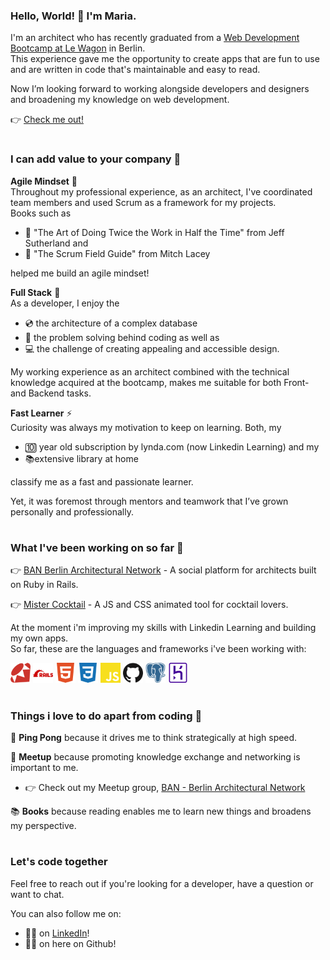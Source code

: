 ### Hello, World! 👋 I'm Maria.

I'm an architect who has recently graduated from a <a href="https://www.lewagon.com/berlin/web-development-course/full-time" target="_blank">Web Development Bootcamp at Le Wagon</a> in Berlin.<br>
This experience gave me the opportunity to create apps that are fun to use and are written in code that's maintainable and easy to read.

Now I’m looking forward to working alongside developers and designers and broadening my knowledge on web development.

👉 <a href="https://mariabraganca.github.io/profile/index.html" target="_blank">Check me out!</a>

#

### I can add value to your company 💪

<strong>Agile Mindset</strong> 🏁<br>
Throughout my professional experience, as an architect, I've coordinated team members and used Scrum as a framework for my projects.<br>
Books such as
- 📕 "The Art of Doing Twice the Work in Half the Time" from Jeff Sutherland and
- 📕 "The Scrum Field Guide" from Mitch Lacey

helped me build an agile mindset!<br> 

<strong>Full Stack</strong> 💼<br>
As a developer, I enjoy the 
- 💿 the architecture of a complex database
- 🧠 the problem solving behind coding as well as
- 💻 the challenge of creating appealing and accessible design.

My working experience as an architect combined with the technical knowledge acquired at the bootcamp, makes me suitable for both Front- and Backend tasks.<br>

<strong>Fast Learner</strong> ⚡<br>
Curiosity was always my motivation to keep on learning. Both, my
- 🔟 year old subscription by lynda.com (now Linkedin Learning) and my
- 📚extensive library at home

classify me as a fast and passionate learner.

Yet, it was foremost through mentors and teamwork that I’ve grown personally and professionally.

#

### What I've been working on so far 🔨

👉 <a href="https://mariabraganca.github.io/profile/pr_berlinarchnet.html" target="_blank">BAN Berlin Architectural Network</a> - A social platform for architects built on Ruby in Rails.

👉 <a href="https://mariabraganca.github.io/profile/pr_mrcocktail.html" target="_blank">Mister Cocktail</a> - A JS and CSS animated tool for cocktail lovers.

At the moment i'm improving my skills with Linkedin Learning and building my own apps.<br>
So far, these are the languages and frameworks i've been working with:

<div display="flex">
	<img height="32" width="32" src="https://raw.githubusercontent.com/MariaBraganca/MariaBraganca/master/images/ruby.svg" />
	<img height="32" width="32" src="https://raw.githubusercontent.com/MariaBraganca/MariaBraganca/master/images/rubyonrails.svg" />	
	<img height="32" width="32" src="https://raw.githubusercontent.com/MariaBraganca/MariaBraganca/master/images/html5.svg" />
	<img height="32" width="32" src="https://raw.githubusercontent.com/MariaBraganca/MariaBraganca/master/images/css3.svg" />
	<img height="32" width="32" src="https://raw.githubusercontent.com/MariaBraganca/MariaBraganca/master/images/javascript.svg" />
	<img height="32" width="32" src="https://raw.githubusercontent.com/MariaBraganca/MariaBraganca/master/images/github.svg" />
	<img height="32" width="32" src="https://raw.githubusercontent.com/MariaBraganca/MariaBraganca/master/images/postgresql.svg" />
	<img height="32" width="32" src="https://raw.githubusercontent.com/MariaBraganca/MariaBraganca/master/images/heroku.svg" />
</div>

#

### Things i love to do apart from coding 📌

🏓 <strong>Ping Pong</strong> because it drives me to think strategically at high speed.
 
💬 <strong>Meetup</strong> because promoting knowledge exchange and networking is important to me.
- 👉 Check out my Meetup group, <a href="https://www.meetup.com/BAN-Berlin-Architectural-Network/" target="_blank">BAN - Berlin Architectural Network</a>
 
📚 <strong>Books</strong> because reading enables me to learn new things and broadens my perspective.	


#

### Let's code together

Feel free to reach out if you're looking for a developer, have a question or want to chat.

You can also follow me on:
- 🏃‍♂️ on <a href="https://www.linkedin.com/in/mariabraganca/" target="_blank">LinkedIn</a>!
- 🏃‍♂️ on here on Github!

<!--
**MariaBraganca/MariaBraganca** is a ✨ _special_ ✨ repository because its `README.md` (this file) appears on your GitHub profile.

Here are some ideas to get you started:

- 🔭 I’m currently working on ...
- 🌱 I’m currently learning ...
- 👯 I’m looking to collaborate on ...
- 🤔 I’m looking for help with ...
- 💬 Ask me about ...
- 📫 How to reach me: ...
- 😄 Pronouns: ...
- ⚡ Fun fact: ...
-->
